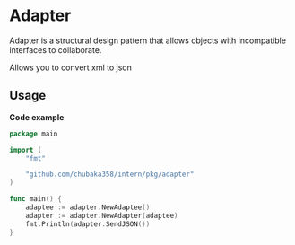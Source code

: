 # Adapter

Adapter is a structural design pattern that allows objects with incompatible interfaces to collaborate.

Allows you to convert xml to json

## Usage
**Code example**
```go
package main

import (
	"fmt"

	"github.com/chubaka358/intern/pkg/adapter"
)

func main() {
	adaptee := adapter.NewAdaptee()
	adapter := adapter.NewAdapter(adaptee)
	fmt.Println(adapter.SendJSON())
}
```
